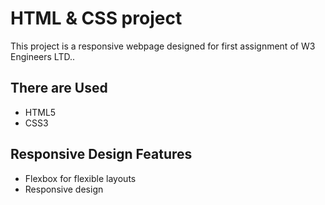 
# HTML & CSS project
This project is a responsive webpage designed for first assignment of W3 Engineers LTD..

## There are  Used
- HTML5
- CSS3
## Responsive Design Features
- Flexbox  for flexible layouts
- Responsive design

